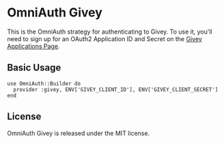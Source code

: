 # OmniAuth Givey

This is the OmniAuth strategy for authenticating to Givey. To use it,
you'll need to sign up for an OAuth2 Application ID and Secret on the
[Givey Applications Page](http://givey.com/partner/applications/registerForm).

## Basic Usage

    use OmniAuth::Builder do
      provider :givey, ENV['GIVEY_CLIENT_ID'], ENV['GIVEY_CLIENT_SECRET']
    end

## License

OmniAuth Givey is released under the MIT license.
